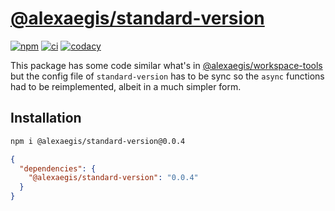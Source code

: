 # [@alexaegis/standard-version](https://github.com/AlexAegis/js-tooling/tree/master/packages/standard-version)

[![npm](https://img.shields.io/npm/v/@alexaegis/standard-version/latest)](https://www.npmjs.com/package/@alexaegis/standard-version)
[![ci](https://github.com/AlexAegis/js-tooling/actions/workflows/cicd.yml/badge.svg)](https://github.com/AlexAegis/js-tooling/actions/workflows/cicd.yml)
[![codacy](https://app.codacy.com/project/badge/Grade/7939332dc9454dc1b0529e720ff902e6)](https://www.codacy.com/gh/AlexAegis/js-tooling/dashboard?utm_source=github.com&utm_medium=referral&utm_content=AlexAegis/js-tooling&utm_campaign=Badge_Grade)

This package has some code similar what's in
[@alexaegis/workspace-tools](https://github.com/AlexAegis/js-core/tree/master/packages/workspace-tools)
but the config file of `standard-version` has to be sync so the `async`
functions had to be reimplemented, albeit in a much simpler form.

## Installation

```sh
npm i @alexaegis/standard-version@0.0.4
```

```json
{
  "dependencies": {
    "@alexaegis/standard-version": "0.0.4"
  }
}
```
